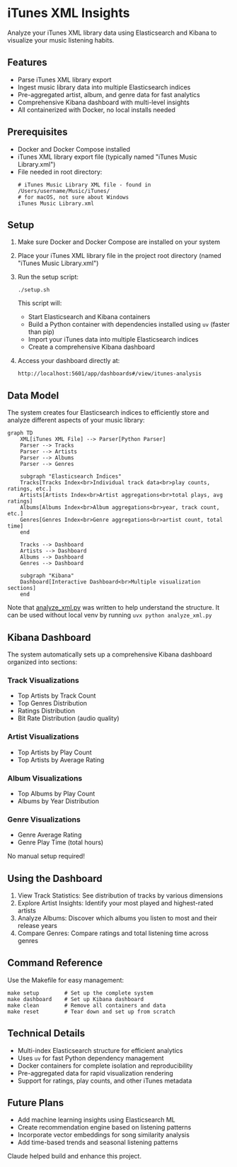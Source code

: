 # iTunes XML Insights

Analyze your iTunes XML library data using Elasticsearch and Kibana to visualize your music listening habits.

## Features

- Parse iTunes XML library export
- Ingest music library data into multiple Elasticsearch indices
- Pre-aggregated artist, album, and genre data for fast analytics
- Comprehensive Kibana dashboard with multi-level insights
- All containerized with Docker, no local installs needed

## Prerequisites

- Docker and Docker Compose installed
- iTunes XML library export file (typically named "iTunes Music Library.xml")
- File needed in root directory:
  ```
  # iTunes Music Library XML file - found in /Users/username/Music/iTunes/ 
  # for macOS, not sure about Windows
  iTunes Music Library.xml
  ```

## Setup

1. Make sure Docker and Docker Compose are installed on your system

2. Place your iTunes XML library file in the project root directory (named "iTunes Music Library.xml")

3. Run the setup script:
   ```
   ./setup.sh
   ```
   
   This script will:
   - Start Elasticsearch and Kibana containers
   - Build a Python container with dependencies installed using `uv` (faster than pip)
   - Import your iTunes data into multiple Elasticsearch indices
   - Create a comprehensive Kibana dashboard

4. Access your dashboard directly at:
   ```
   http://localhost:5601/app/dashboards#/view/itunes-analysis
   ```

## Data Model

The system creates four Elasticsearch indices to efficiently store and analyze different aspects of your music library:

```mermaid
graph TD
    XML[iTunes XML File] --> Parser[Python Parser]
    Parser --> Tracks
    Parser --> Artists
    Parser --> Albums
    Parser --> Genres
    
    subgraph "Elasticsearch Indices"
    Tracks[Tracks Index<br>Individual track data<br>play counts, ratings, etc.]
    Artists[Artists Index<br>Artist aggregations<br>total plays, avg ratings]
    Albums[Albums Index<br>Album aggregations<br>year, track count, etc.]
    Genres[Genres Index<br>Genre aggregations<br>artist count, total time]
    end
    
    Tracks --> Dashboard
    Artists --> Dashboard
    Albums --> Dashboard
    Genres --> Dashboard
    
    subgraph "Kibana"
    Dashboard[Interactive Dashboard<br>Multiple visualization sections]
    end
```

Note that [analyze_xml.py](analyze_xml.py) was written to help understand the structure. It can be used without local venv by running `uvx python analyze_xml.py`

## Kibana Dashboard

The system automatically sets up a comprehensive Kibana dashboard organized into sections:

### Track Visualizations
- Top Artists by Track Count
- Top Genres Distribution
- Ratings Distribution
- Bit Rate Distribution (audio quality)

### Artist Visualizations
- Top Artists by Play Count
- Top Artists by Average Rating

### Album Visualizations
- Top Albums by Play Count
- Albums by Year Distribution

### Genre Visualizations
- Genre Average Rating
- Genre Play Time (total hours)

No manual setup required!

## Using the Dashboard

1. View Track Statistics: See distribution of tracks by various dimensions
2. Explore Artist Insights: Identify your most played and highest-rated artists
3. Analyze Albums: Discover which albums you listen to most and their release years
4. Compare Genres: Compare ratings and total listening time across genres

## Command Reference

Use the Makefile for easy management:

```
make setup        # Set up the complete system
make dashboard    # Set up Kibana dashboard
make clean        # Remove all containers and data
make reset        # Tear down and set up from scratch
```

## Technical Details

- Multi-index Elasticsearch structure for efficient analytics
- Uses `uv` for fast Python dependency management
- Docker containers for complete isolation and reproducibility
- Pre-aggregated data for rapid visualization rendering
- Support for ratings, play counts, and other iTunes metadata

## Future Plans

- Add machine learning insights using Elasticsearch ML
- Create recommendation engine based on listening patterns
- Incorporate vector embeddings for song similarity analysis
- Add time-based trends and seasonal listening patterns

Claude helped build and enhance this project.